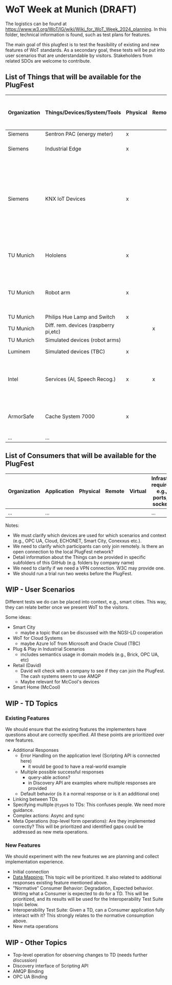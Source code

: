 # WoT Week at Munich (DRAFT)

The logistics can be found at https://www.w3.org/WoT/IG/wiki/Wiki_for_WoT_Week_2024_planning.
In this folder, technical information is found, such as test plans for features.

The main goal of this plugfest is to test the feasibility of existing and new features of WoT standards.
As a secondary goal, these tests will be put into user scenarios that are understandable by visitors.
Stakeholders from related SDOs are welcome to contribute.

## List of Things that will be available for the PlugFest

| Organization | Things/Devices/System/Tools                   | Physical | Remote | Virtual | Infrastructure requirements, e.g., open ports, power sockets, Wifi | Comments                                            |Contact|
|--------------|-----------------------------------------------|----------|--------|---------|--------------------------------------------------------------------|-----------------------------------------------------|-------|
| Siemens      | Sentron PAC (energy meter)                    |  x       |        |         | LAN                                                                | Modbus                                              |   tbc |
| Siemens      | Industrial Edge                               |  x       |        |         | LAN, connection to the Internet                                    | OPC UA, HTTP                                        |   tbc |
| Siemens      | KNX IoT Devices                               |  x       |        |         |                                                                    | Thread Border Router, Temperature, Humidity and CO2 Sensor, Radiator Valve Actuator, Room Controller Unit |   tbc |
| TU Munich    | Hololens                                      |  x       |        |         | Wifi                                                               | no sec should be used; QR code to TD is needed      |   tbc |
| TU Munich    | Robot arm                                     |  x       |        |         | 2m high, 4m width; LAN/Wifi (no Internet); should be protoced      |                                                     |   tbc |
| TU Munich    | Philips Hue Lamp and Switch                   |  x       |        |         | LAN                                                                |                                                     |   tbc |
| TU Munich    | Diff. rem. devices (raspberry pi,etc)         |          | x      |         | Internet                                                           |                                                     |   tbc |
| TU Munich    | Simulated devices (robot arms)                |          |        | x       | LAN/Wifi                                                           |                                                     |   tbc |
| Luminem      | Simulated devices (TBC)                       |  x       |        | x       | Laptop to run them locally                                         |                                                     |   tbc |
| Intel        | Services (AI, Speech Recog.)                  |  x       | x      | x       |                                                                    | Some services can be run locally by someone else    |   tbc |
| ArmorSafe    | Cache System 7000                             |  x       |        |         |                                                                    | Each time someone deposits cash, it emits an event  |   tbc |
| ...          |     ...                                       |          |        |         | ...                                                                |  ...                                                |   tbc |

## List of Consumers that will be available for the PlugFest

| Organization | Application                                   | Physical | Remote | Virtual | Infrastructure requirements, e.g., open ports, power sockets, Wifi | Comments                                            |Contact|
|--------------|-----------------------------------------------|----------|--------|---------|--------------------------------------------------------------------|-----------------------------------------------------|-------|
| ...          |     ...                                       |          |        |         | ...                                                                |  ...                                                |   tbc |

Notes: 

* We must clarify which devices are used for which scenarios and context (e.g., OPC UA, Cloud, ECHONET, Smart City, Conexxus etc.).
* We need to clarify which participants can only join remotely. Is there an open connection to the local PlugFest network?
* Detail information about the Things can be provided in specific subfolders of this GitHub (e.g. folders by company name)
* We need to clarify if we need a VPN connection. W3C may provide one.
* We should run a trial run two weeks before the PlugFest.

## WIP - User Scenarios

Different tests we do can be placed into context, e.g., smart cities. 
This way, they can relate better once we present WoT to the visitors.

Some ideas:

* Smart City
  * maybe a topic that can be discussed with the NGSI-LD cooperation
* WoT for Cloud Systems
  * maybe Azure IoT from Microsoft and Oracle Cloud (TBC)
* Plug & Play in Industrial Scenarios
  * includes semantics usage in domain models (e.g., Brick, OPC UA, etc)   
* Retail (David)
  * David will check with a company to see if they can join the PlugFest. The cash systems seem to use AMQP
  * Maybe relevant for McCool's devices
* Smart Home (McCool)

## WIP - TD Topics

### Existing Features

We should ensure that the existing features the implementers have questions about are correctly specified. All these points are prioritized over new features.

* Additional Responses
  * Error Handling on the application level (Scripting API is connected here)
    * it would be good to have a real-world example  
  * Multiple possible successful responses
    * query-able actions?
    * in Discovery API are examples where multiple responses are provided 
  * Default behavior (is it a normal response or is it an additional one)
* Linking between TDs
* Specifying multiple `@type`s to TDs: This confuses people. We need more guidance.
* Complex actions: Async and sync
* Meta Operations (top-level form operations): Are they implemented correctly? This will be prioritized and identified gaps could be addressed as new meta operations.

### New Features

We should experiment with the new features we are planning and collect implementation experience.
  
* Initial connection
* [Data Mapping:](https://github.com/w3c/wot/blob/main/planning/ThingDescription/td-next-work-items/usability-and-design.md#data-schema-mapping) This topic will be prioritized. It also related to additional responses existing feature mentioned above.
* "Normative" Consumer Behavior: Degradation, Expected behavior. Writing what a Consumer is expected to do for a TD. This will be prioritized, and its results will be used for the Interoperability Test Suite topic below.
* Interoperability Test Suite: Given a TD, can a Consumer application fully interact with it? This strongly relates to the normative consumption above.
* New meta operations

## WIP - Other Topics

* Top-level operation for observing changes to TD (needs further discussion)
* Discovery interface of Scripting API
* AMQP Binding
* OPC UA Binding 

